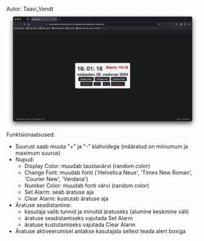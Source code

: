 Autor: Taavi_Vendt
![Desktop kell](Screenshot_kell.png)
Funktsionaalsused:
* Suurust saab muuta "+" ja "-" klahvidega (määratud on miinumum ja maximum suurus)
* Nupud:
    - Display Color: muudab taustavärvi (random color)
    - Change Font: muudab fonti ('Helvetica Neue', 'Times New Roman', 'Courier New', 'Verdana')
    - Number Color: muudab fonti värvi (random color)
    - Set Alarm: seab äratuse aja
    - Clear Alarm: kustutab äratuse aja
* Äratuse seadistamine:
    - kasutaja valib tunnid ja minutid äratuseks (alumine keskmine väli)
    - äratuse seadistamiseks vajutada Set Alarm
    - äratuse kustutamiseks vajutada Clear Alarm
* Äratuse aktiveerumisel antakse kasutajala sellest teada alert boxiga